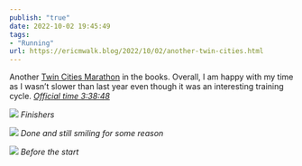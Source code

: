 ```yaml
---
publish: "true"
date: 2022-10-02 19:45:49
tags:
- "Running"
url: https://ericmwalk.blog/2022/10/02/another-twin-cities.html
---
```

Another [Twin Cities Marathon](http://www.strava.com/activities/7901215491) in the books. Overall, I am happy with my time as I wasn’t slower than last year even though it was an interesting training cycle. *[Official time 3:38:48](https://www.mtecresults.com/runner/show?race=14047&rid=351)*

![](https://ericmwalk.blog/uploads/2022/3bee888fd3.jpg)
*Finishers*

![](https://ericmwalk.blog/uploads/2022/e1ed296897.jpg)
*Done and still smiling for some reason*

![](https://ericmwalk.blog/uploads/2022/ac64b6b48f.jpg)
*Before the start*